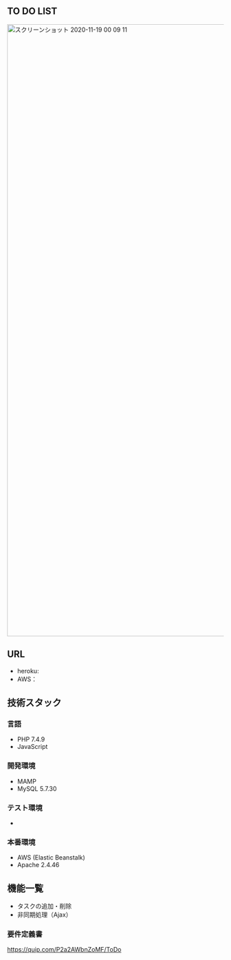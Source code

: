 ## TO DO LIST
<img width="1424" alt="スクリーンショット 2020-11-19 00 09 11" src="">

## URL

- heroku:
- AWS：

## 技術スタック

### 言語

- PHP 7.4.9
- JavaScript 

### 開発環境

- MAMP
- MySQL 5.7.30

### テスト環境

- 

### 本番環境

- AWS (Elastic Beanstalk)
- Apache 2.4.46

## 機能一覧
- タスクの追加・削除
- 非同期処理（Ajax）

### 要件定義書

https://quip.com/P2a2AWbnZoMF/ToDo